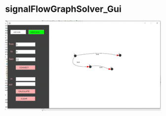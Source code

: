 # signalFlowGraphSolver_Gui
![alt text](https://github.com/Salaheldinyoussry/signalFlowGraphSolver_Gui/blob/main/1q.GIF)
